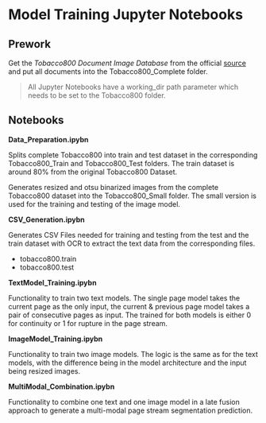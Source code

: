 # Model Training Jupyter Notebooks

## Prework

Get the *Tobacco800 Document Image Database* from the official [source](http://tc11.cvc.uab.es/datasets/Tobacco800_1) and put all documents into the Tobacco800_Complete folder.

>All Jupyter Notebooks have a working_dir path parameter which needs to be set to the Tobacco800 folder.

## Notebooks
**Data_Preparation.ipybn**

Splits complete Tobacco800 into train and test dataset in the corresponding Tobacco800_Train and Tobacco800_Test folders. The train dataset is around 80% from the original Tobacco800 Dataset.

Generates resized and otsu binarized images from the complete Tobacco800 dataset into the Tobacco800_Small folder. The small version is used for the training and testing of the image model.

**CSV_Generation.ipybn**

Generates CSV Files needed for training and testing from the test and the train dataset with OCR to extract the text data from the corresponding files.

- tobacco800.train
- tobacco800.test

**TextModel_Training.ipybn**

Functionality to train two text models. The single page model takes the current page as the only input, the current & previous page model takes a pair of consecutive pages as input. The trained for both models is either 0 for continuity or 1 for rupture in the page stream.

**ImageModel_Training.ipybn**

Functionality to train two image models. The logic is the same as for the text models, with the difference being in the model architecture and the input being resized images.

**MultiModal_Combination.ipybn**

Functionality to combine one text and one image model in a late fusion approach to generate a multi-modal page stream segmentation prediction.


